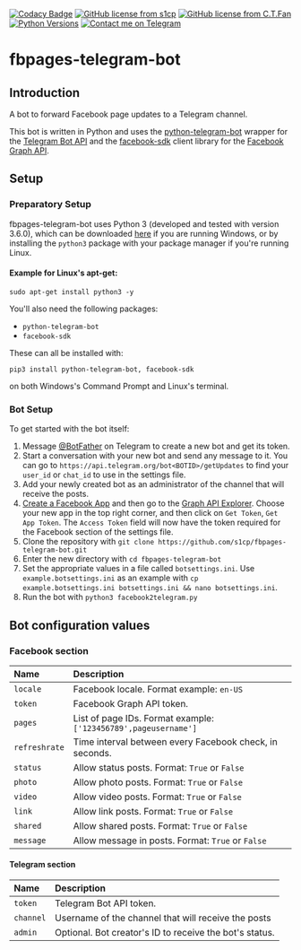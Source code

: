 [![Codacy Badge](https://api.codacy.com/project/badge/Grade/dac402e882c64ae3891049f2e87caa6a)](https://www.codacy.com/app/timfan3939/fbpages-telegram-bot?utm_source=github.com&amp;utm_medium=referral&amp;utm_content=timfan3939/fbpages-telegram-bot&amp;utm_campaign=Badge_Grade)
[![GitHub license from s1cp](https://img.shields.io/badge/license-MIT-blue.svg)](https://raw.githubusercontent.com/s1cp/FacebookPages2Telegram/master/LICENSE)
[![GitHub license from C.T.Fan](https://img.shields.io/badge/license-MIT-blue.svg)](https://raw.githubusercontent.com/timfan3939/fbpages-telegram-bot/master/LICENSE)
[![Python Versions](https://img.shields.io/badge/python-3.6-blue.svg)](https://docs.python.org/3/)
[![Contact me on Telegram](https://img.shields.io/badge/Contact-Telegram-blue.svg)](https://t.me/s1cp0)

# fbpages-telegram-bot
## Introduction
A bot to forward Facebook page updates to a Telegram channel.

This bot is written in Python and uses the [python-telegram-bot](https://github.com/python-telegram-bot/python-telegram-bot) wrapper for the [Telegram Bot API](http://core.telegram.org/bots/api) and the [facebook-sdk](https://github.com/mobolic/facebook-sdk) client library for the [Facebook Graph API](https://developers.facebook.com/docs/graph-api).

## Setup
### Preparatory Setup
fbpages-telegram-bot uses Python 3 (developed and tested with version 3.6.0), which can be downloaded [here](https://www.python.org/downloads/) if you are running Windows, or by installing the ``python3`` package with your package manager if you're running Linux.

#### Example for Linux's apt-get:

``sudo apt-get install python3 -y``

You'll also need the following packages:
* `python-telegram-bot`
* `facebook-sdk`

These can all be installed with:

``pip3 install python-telegram-bot, facebook-sdk ``

on both Windows's Command Prompt and Linux's terminal.


### Bot Setup
To get started with the bot itself:
1. Message [@BotFather](https://t.me/BotFather) on Telegram to create a new bot and get its token.
2. Start a conversation with your new bot and send any message to it. You can go to `https://api.telegram.org/bot<BOTID>/getUpdates` to find your `user_id` or `chat_id` to use in the settings file.
3. Add your newly created bot as an administrator of the channel that will receive the posts.
4. [Create a Facebook App](https://developers.facebook.com/apps/) and then go to the [Graph API Explorer](https://developers.facebook.com/tools/explorer/). Choose your new app in the top right corner, and then click on `Get Token`, `Get App Token`. The `Access Token` field will now have the token required for the Facebook section of the settings file.
5. Clone the repository with `git clone https://github.com/s1cp/fbpages-telegram-bot.git`
6. Enter the new directory with `cd fbpages-telegram-bot`
7. Set the appropriate values in a file called `botsettings.ini`. Use ``example.botsettings.ini`` as an example with ``cp example.botsettings.ini botsettings.ini && nano botsettings.ini``.
8. Run the bot with `python3 facebook2telegram.py`

## Bot configuration values
### Facebook section

| Name          | Description                                                    |
|:--------------|:---------------------------------------------------------------|
| `locale`      | Facebook locale. Format example: `en-US`                       |
| `token`       | Facebook Graph API token.                                      |
| `pages`       | List of page IDs. Format example: `['123456789',pageusername']`|
| `refreshrate` | Time interval between every Facebook check, in seconds.        |
| `status`      | Allow status posts. Format: `True` or `False`                  |
| `photo`       | Allow photo posts. Format: `True` or `False`                   |
| `video`       | Allow video posts. Format: `True` or `False`                   |
| `link`        | Allow link posts. Format: `True` or `False`                    |
| `shared`      | Allow shared posts. Format: `True` or `False`                  |
| `message`     | Allow message in posts. Format: `True` or `False`              |

#### Telegram section

| Name          | Description                                                    |
|:--------------|:---------------------------------------------------------------|
| `token`       | Telegram Bot API token.                                        |
| `channel`     | Username of the channel that will receive the posts            |
| `admin`       | Optional. Bot creator's ID to receive the bot's status.        |
